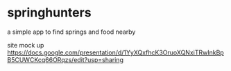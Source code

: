 # springhunters
a simple app to find springs and food nearby

site mock up
https://docs.google.com/presentation/d/1YyXQxfhcK3OruoXQNxiTRwInkBpB5CUWCKcq66ORqzs/edit?usp=sharing
